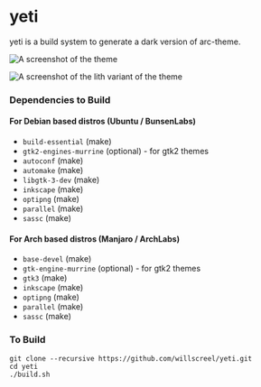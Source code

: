 # yeti

yeti is a build system to generate a dark version of arc-theme.

![A screenshot of the theme](https://imgur.com/0ArZRgi.png)

![A screenshot of the lith variant of the theme](https://imgur.com/7ycSdaU.png)

### Dependencies to Build

#### For Debian based distros (Ubuntu / BunsenLabs)

* `build-essential` (make)
* `gtk2-engines-murrine` (optional) - for gtk2 themes
* `autoconf` (make)
* `automake` (make)
* `libgtk-3-dev` (make)
* `inkscape` (make)
* `optipng` (make)
* `parallel` (make)
* `sassc` (make)

#### For Arch based distros (Manjaro / ArchLabs)

* `base-devel` (make)
* `gtk-engine-murrine` (optional) - for gtk2 themes
* `gtk3` (make)
* `inkscape` (make)
* `optipng` (make)
* `parallel` (make)
* `sassc` (make)

### To Build

	git clone --recursive https://github.com/willscreel/yeti.git
	cd yeti
	./build.sh
